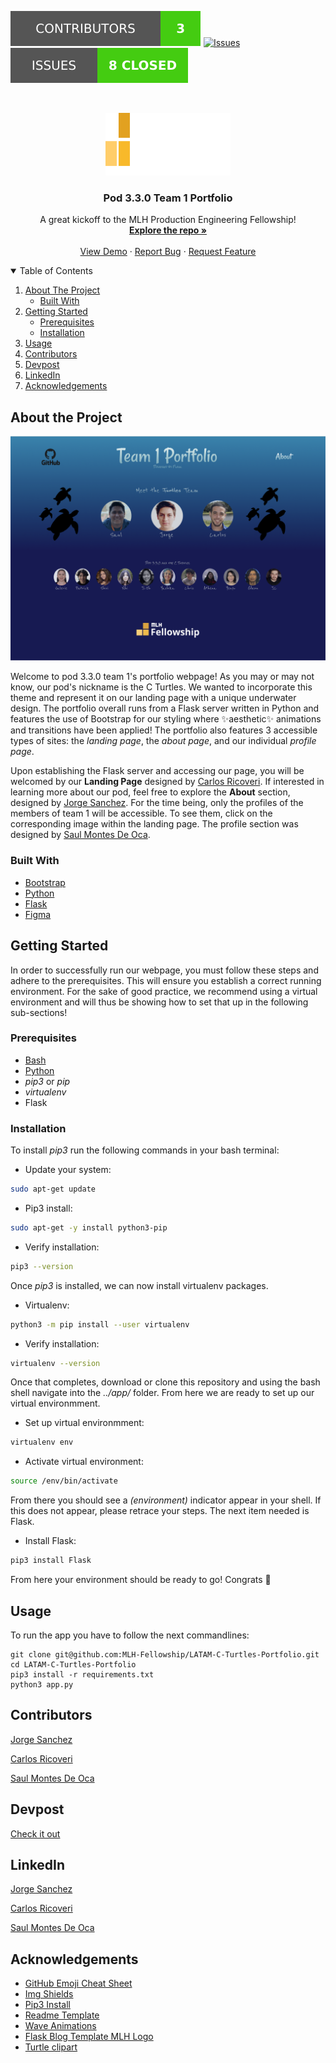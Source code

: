 [![Contributors][contributors-shield]][contributors-url]
[![Issues][issues-shield]][issues-url]
[![Issues2][issues2-shield]][issues2-url]

          
<!-- PROJECT LOGO -->
<br />
<p align="center">
  <a href="https://github.com/MLH-Fellowship/LATAM-C-Turtles-Portfolio">
    <img src="app/static/img/MLH_Logo.svg" alt="Logo" width="200" height="100">
  </a>

  <h3 align="center">Pod 3.3.0 Team 1 Portfolio</h3>

  <p align="center">
    A great kickoff to the MLH Production Engineering Fellowship!
    <br />
    <a href="https://github.com/MLH-Fellowship/LATAM-C-Turtles-Portfolio"><strong>Explore the repo »</strong></a>
    <br />
    <br />
    <a href="https://www.youtube.com/watch?v=dQw4w9WgXcQ">View Demo</a>
    ·
    <a href="https://github.com/MLH-Fellowship/LATAM-C-Turtles-Portfolio/issues">Report Bug</a>
    ·
    <a href="https://github.com/MLH-Fellowship/LATAM-C-Turtles-Portfolio/issues">Request Feature</a>
  </p>
</p>

<!-- TABLE OF CONTENTS -->
<details open="open">
  <summary>Table of Contents</summary>
  <ol>
    <li>
      <a href="#about-the-project">About The Project</a>
      <ul>
        <li><a href="#built-with">Built With</a></li>
      </ul>
    </li>
    <li>
      <a href="#getting-started">Getting Started</a>
      <ul>
        <li><a href="#prerequisites">Prerequisites</a></li>
        <li><a href="#installation">Installation</a></li>
      </ul>
    </li>
    <li><a href="#usage">Usage</a></li>
    <li><a href="#contributors">Contributors</a></li>
    <li><a href="#devpost">Devpost</a></li>
    <li><a href="#linkedin">LinkedIn</a></li>
    <li><a href="#acknowledgements">Acknowledgements</a></li>
  </ol>
</details>

## About the Project

[![Product Name Screen Shot][product-screenshot]](https://example.com)


Welcome to pod 3.3.0 team 1's portfolio webpage! As you may or may not know, our pod's nickname is the C Turtles. We wanted to incorporate this theme and represent it on our landing page with a unique underwater design. The portfolio overall runs from a Flask server written in Python and features the use of Bootstrap for our styling where ✨aesthetic✨ animations and transitions have been applied! The portfolio also features 3 accessible types of sites: the _landing page_, the _about page_, and our individual _profile page_. 

Upon establishing the Flask server and accessing our page, you will be welcomed by our __Landing Page__ designed by 
[Carlos Ricoveri](https://github.com/carlosricov). If interested in learning more about our pod, feel free to explore the __About__ section, designed by [Jorge Sanchez](https://github.com/S4ND1X). For the time being, only the profiles of the members of team 1 will be accessible. To see them, click on the corresponding image within the landing page. The profile section was designed by [Saul Montes De Oca](https://github.com/saulmontesdeoca).

### Built With
* [Bootstrap](https://getbootstrap.com)
* [Python](https://www.python.org/)
* [Flask](https://flask.palletsprojects.com/en/2.0.x/)
* [Figma](https://www.figma.com/)

## Getting Started

In order to successfully run our webpage, you must follow these steps and adhere to the prerequisites. This will ensure you establish a correct running environment. For the sake of good practice, we recommend using a virtual environment and will thus be showing how to set that up in the following sub-sections!

### Prerequisites 
* [Bash](https://www.gnu.org/software/bash/manual/html_node/Installing-Bash.html)
* [Python](https://phoenixnap.com/kb/how-to-install-python-3-ubuntu)
* _pip3_ or _pip_
* _virtualenv_
* Flask

### Installation

To install _pip3_ run the following commands in your bash terminal:

* Update your system:
```sh
sudo apt-get update
```
* Pip3 install:
```sh
sudo apt-get -y install python3-pip
```

* Verify installation:
```sh
pip3 --version
```
Once _pip3_ is installed, we can now install virtualenv packages.

* Virtualenv: 
```sh
python3 -m pip install --user virtualenv
```
* Verify installation:
```sh 
virtualenv --version
```
Once that completes, download or clone this repository and using the bash shell navigate into the _../app/_ folder. From here we are ready to set up our virtual environmment.

* Set up virtual environmment:
```sh
virtualenv env
```

* Activate virtual environment:
```sh
source /env/bin/activate
```

From there you should see a _(environment)_ indicator appear in your shell. If this does not appear, please retrace your steps. The next item needed is Flask. 

* Install Flask:
```sh
pip3 install Flask
```

From here your environment should be ready to go! Congrats 🎊 

## Usage
To run the app you have to follow the next commandlines:
```ssh
git clone git@github.com:MLH-Fellowship/LATAM-C-Turtles-Portfolio.git
cd LATAM-C-Turtles-Portfolio
pip3 install -r requirements.txt
python3 app.py
```

## Contributors
[Jorge Sanchez](https://github.com/S4ND1X)

[Carlos Ricoveri](https://github.com/carlosricov)

[Saul Montes De Oca](https://github.com/saulmontesdeoca)

## Devpost
[Check it out]()

## LinkedIn
[Jorge Sanchez](https://www.linkedin.com/in/jorgesanchezdiaz/)

[Carlos Ricoveri](https://www.linkedin.com/in/carlosricoveri/)

[Saul Montes De Oca](https://www.linkedin.com/in/saulmontesdeoca/)

## Acknowledgements
* [GitHub Emoji Cheat Sheet](https://www.webpagefx.com/tools/emoji-cheat-sheet)
* [Img Shields](https://shields.io)
* [Pip3 Install](https://www.educative.io/edpresso/installing-pip3-in-ubuntu)
* [Readme Template](https://github.com/othneildrew/Best-README-Template)
* [Wave Animations](https://www.youtube.com/watch?v=MMNEEdGa5eE)
* [Flask Blog Template MLH Logo](https://github.com/MLH-Fellowship/flask-blog)
* [Turtle clipart](https://www.jing.fm/iclipt/oomTim/)

<!-- MARKDOWN LINKS & IMAGES -->
<!-- https://www.markdownguide.org/basic-syntax/#reference-style-links -->
[contributors-shield]: https://github.com/MLH-Fellowship/LATAM-C-Turtles-Portfolio/blob/013-Update-Readme/images/Contributors.svg
[contributors-url]: https://github.com/MLH-Fellowship/LATAM-C-Turtles-Portfolio/graphs/contributors
[issues-shield]: https://img.shields.io/github/issues/othneildrew/Best-README-Template.svg?style=for-the-badge
[issues-url]: https://github.com/MLH-Fellowship/LATAM-C-Turtles-Portfolio/issues
[issues2-shield]: https://github.com/MLH-Fellowship/LATAM-C-Turtles-Portfolio/blob/013-Update-Readme/images/issues2.svg
[issues2-url]: https://github.com/MLH-Fellowship/LATAM-C-Turtles-Portfolio/issues
[product-screenshot]: images/figma-design.png
